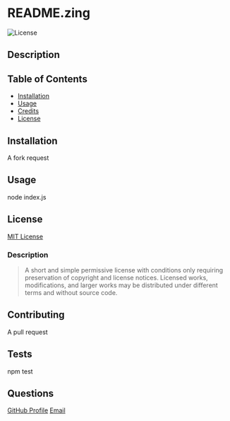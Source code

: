 
  # README.zing

  ![License](https://img.shields.io/badge/license-MIT-green)

  ## Description

  ## Table of Contents
  * [Installation](#installation)
  * [Usage](#usage)
  * [Credits](#credits)
  * [License](#license)

  ## Installation
  A fork request

  ## Usage
  node index.js

  ## License
  [MIT License](https://choosealicense.com/licenses/mit/)
  ### Description
  >A short and simple permissive license with conditions only requiring preservation of copyright and license notices. Licensed works, modifications, and larger works may be distributed under different terms and without source code.

  ## Contributing
  A pull request

  ## Tests
  npm test

  ## Questions
  [GitHub Profile](https://github.com/jcorum11)
  [Email](jacob.w.corum@gmail.com)
